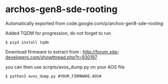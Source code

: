 # archos-gen8-sde-rooting
Automatically exported from code.google.com/p/archos-gen8-sde-rooting


Added TQDM for progression, do not forget to run 
```
$ pip3 install tqdm
```

Download firmware to extract from : http://forum.xda-developers.com/showthread.php?t=930197

you can then use scripts/avos_dump.py on your AOS file
```
$ python3 avos_dump.py #YOUR_FIRMWARE.AOS#
```
